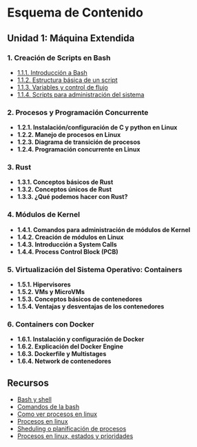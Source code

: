# Esquema de Contenido

## Unidad 1: Máquina Extendida



### 1. Creación de Scripts en Bash

- [1.1.1. Introducción a Bash](bash_scripts.md#1-2-1-introducción-a-bash)
- [1.1.2. Estructura básica de un script](bash_scripts.md#1-2-2-estructura-básica-de-un-script)
- [1.1.3. Variables y control de flujo](bash_scripts.md#1-2-3-variables-y-control-de-flujo)
- [1.1.4. Scripts para administración del sistema](bash_scripts.md#1-2-4-scripts-para-administración-del-sistema)


### 2. Procesos y Programación Concurrente
- **1.2.1. Instalación/configuración de C y python en Linux**
- **1.2.2. Manejo de procesos en Linux**
- **1.2.3. Diagrama de transición de procesos**
- **1.2.4. Programación concurrente en Linux**

### 3. Rust

- **1.3.1. Conceptos básicos de Rust**
- **1.3.2. Conceptos únicos de Rust**
- **1.3.3. ¿Qué podemos hacer con Rust?**

### 4. Módulos de Kernel

- **1.4.1. Comandos para administración de módulos de Kernel**
- **1.4.2. Creación de módulos en Linux**
- **1.4.3. Introducción a System Calls**
- **1.4.4. Process Control Block (PCB)**

### 5. Virtualización del Sistema Operativo: Containers

- **1.5.1. Hipervisores**
- **1.5.2. VMs y MicroVMs**
- **1.5.3. Conceptos básicos de contenedores**
- **1.5.4. Ventajas y desventajas de los contenedores**

### 6. Containers con Docker

- **1.6.1. Instalación y configuración de Docker**
- **1.6.2. Explicación del Docker Engine**
- **1.6.3. Dockerfile y Multistages**
- **1.6.4. Network de contenedores**


## Recursos

- [Bash y shell](https://recluit.com/que-es-bash/#:~:text=Bash%20es%20un%20programa%20shell,los%20sistemas%20operativos%20GNU%2FLinux.)
- [Comandos de la bash](https://devhints.io/bash)
- [Como ver procesos en linux](https://www.hostinger.es/tutoriales/ver-procesos-en-linux#:~:text=Un%20proceso%20es%20la%20ejecuci%C3%B3n,varios%20procesos%20para%20diferentes%20tareas.)
- [Procesos en linux](https://apuntes.de/linux-certificacion-lpi/los-procesos-de-linux/#gsc.tab=0)
- [Sheduling o planificación de procesos](https://fisop.github.io/apunte/scheduling.html)
- [Procesos en linux, estados y prioridades](https://juncotic.com/procesos-en-linux-estados-y-prioridades/)